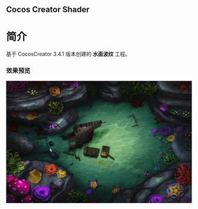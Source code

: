 ## Cocos Creator Shader

# 简介
基于 CocosCreator 3.4.1 版本创建的 **水面波纹** 工程。

### 效果预览
![image](../../gif/202202/2022022411.gif)